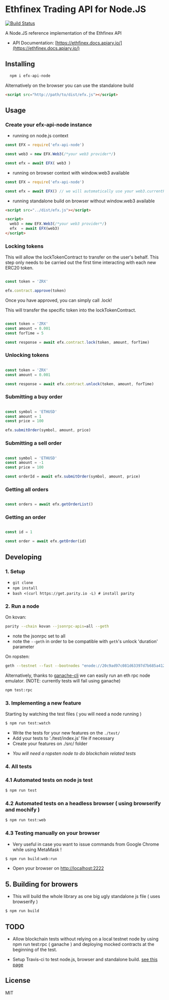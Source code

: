# Ethfinex Trading API for Node.JS

[![Build Status](https://travis-ci.org/hems/efx-api-node.svg?branch=master)](https://travis-ci.org/hems/efx-api-node)

A Node.JS reference implementation of the Ethfinex API

 - API Documentation: [https://ethfinex.docs.apiary.io/](https://ethfinex.docs.apiary.io/)

## Installing

```bash
  npm i efx-api-node
```

Alternatively on the browser you can use the standalone build
```html
<script src="http://path/to/dist/efx.js"></script>
```
## Usage

### Create your efx-api-node instance

 - running on node.js context
```js
const EFX = require('efx-api-node')

const web3 = new EFX.Web3(/*your web3 provider*/)

const efx = await EFX( web3 )
```

 - running on browser context with window.web3 available
```js
const EFX = require('efx-api-node')

const efx = await EFX() // we will automatically use your web3.currentProvider
```

 - running standalone build on browser without window.web3 available
```html
<script src="../dist/efx.js"></script>

<script>
  web3 = new EFX.Web3(/*your web3 provider*/)
  efx  = await EFX(web3)
</script>
```

### Locking tokens

This will allow the lockTokenContract to transfer on the user's behalf.
This step only needs to be carried out the first time interacting with each new ERC20 token.

```js

const token = 'ZRX'

efx.contract.approve(token)

```

Once you have approved, you can simply call .lock!

This will transfer the specific token into the lockTokenContract.

```js

const token = 'ZRX'
const amount = 0.001
const forTime = 5

const response = await efx.contract.lock(token, amount, forTime)

```

### Unlocking tokens

```js

const token = 'ZRX'
const amount = 0.001

const response = await efx.contract.unlock(token, amount, forTime)

```

### Submitting a buy order

```js

const symbol = 'ETHUSD'
const amount = 1
const price = 100

efx.submitOrder(symbol, amount, price)

```

### Submitting a sell order

```js

const symbol = 'ETHUSD'
const amount = -1
const price = 100

const orderId = await efx.submitOrder(symbol, amount, price)

```

### Getting all orders

```js

const orders = await efx.getOrderList()

```

### Getting an order

```js

const id = 1

const order = await efx.getOrder(id)

```

## Developing

### 1. Setup

 - `git clone`
 - `npm install`
 - `bash <(curl https://get.parity.io -L) # install parity`

### 2. Run a node

On kovan:

```bash
parity --chain kovan --jsonrpc-apis=all --geth
```
* note the jsonrpc set to all
* note the `--geth` in order to be compatible with `geth`'s unlock 'duration' parameter

On ropsten:
```bash
geth --testnet --fast --bootnodes "enode://20c9ad97c081d63397d7b685a412227a40e23c8bdc6688c6f37e97cfbc22d2b4d1db1510d8f61e6a8866ad7f0e17c02b14182d37ea7c3c8b9c2683aeb6b733a1@52.169.14.227:30303,enode://6ce05930c72abc632c58e2e4324f7c7ea478cec0ed4fa2528982cf34483094e9cbc9216e7aa349691242576d552a2a56aaeae426c5303ded677ce455ba1acd9d@13.84.180.240:30303" --rpc --rpccorsdomain "*" --rpcapi "eth,web3,personal,net"
```

Alternatively, thanks to [ganache-cli](https://github.com/trufflesuite/ganache-cli) we can
easily run an eth rpc node emulator. (NOTE: currently tests will fail using ganache)

```bash
npm test:rpc
```

### 3. Implementing a new feature

Starting by watching the test files ( you will need a node running )

```bash
$ npm run test:watch
```

 - Write the tests for your new features on the `./test/`
 - Add your tests to './test/index.js' file if necessary
 - Create your features on ./src/ folder

 * _You will need a ropsten node to do blockchain related tests_

### 4. All tests

### 4.1 Automated tests on node js test

```bash
$ npm run test
```

### 4.2 Automated tests on a headless browser ( using browserify and mochify )

```bash
$ npm run test:web
```

### 4.3 Testing manually on your browser

  - Very useful in case you want to issue commands from Google Chrome
  while using MetaMask !

```bash
$ npm run build:web:run
```

  - Open your browser on [http://localhost:2222](http://localhost:2222)

## 5. Building for browers

  - This will build the whole library as one big ugly standalone js file ( uses browserify )

```bash
$ npm run build
```


## TODO

 - Allow blockchain tests without relying on a local testnet node by using
 npm run test:rpc ( ganache ) and deploying mocked contracts at the beginning
 of the test.

 - Setup Travis-ci to test node.js, browser and standalone build. [see this page](https://blog.travis-ci.com/2017-09-12-build-stages-order-and-conditions)

## License

MIT
